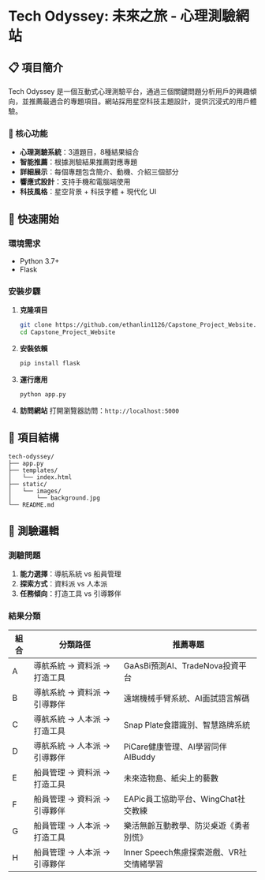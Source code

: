 # Tech Odyssey: 未來之旅 - 心理測驗網站

## 📋 項目簡介

Tech Odyssey 是一個互動式心理測驗平台，通過三個關鍵問題分析用戶的興趣傾向，並推薦最適合的專題項目。網站採用星空科技主題設計，提供沉浸式的用戶體驗。

### 🎯 核心功能

- **心理測驗系統**：3道題目，8種結果組合
- **智能推薦**：根據測驗結果推薦對應專題
- **詳細展示**：每個專題包含簡介、動機、介紹三個部分
- **響應式設計**：支持手機和電腦端使用
- **科技風格**：星空背景 + 科技字體 + 現代化 UI

## 🚀 快速開始

### 環境需求

- Python 3.7+
- Flask

### 安裝步驟

1. **克隆項目**
   ```bash
   git clone https://github.com/ethanlin1126/Capstone_Project_Website.git
   cd Capstone_Project_Website
   ```

2. **安裝依賴**
   ```bash
   pip install flask
   ```

3. **運行應用**
   ```bash
   python app.py
   ```

4. **訪問網站**
   打開瀏覽器訪問：`http://localhost:5000`

## 📁 項目結構

```
tech-odyssey/
├── app.py
├── templates/
│   └── index.html
├── static/
│   └── images/
│       └── background.jpg
└── README.md
```

## 🧠 測驗邏輯

### 測驗問題

1. **能力選擇**：導航系統 vs 船員管理
2. **探索方式**：資料派 vs 人本派  
3. **任務傾向**：打造工具 vs 引導夥伴

### 結果分類

| 組合 | 分類路徑 | 推薦專題 |
|------|----------|----------|
| A | 導航系統 → 資料派 → 打造工具 | GaAsBi預測AI、TradeNova投資平台 |
| B | 導航系統 → 資料派 → 引導夥伴 | 遠端機械手臂系統、AI面試語言解碼 |
| C | 導航系統 → 人本派 → 打造工具 | Snap Plate食譜識別、智慧路牌系統 |
| D | 導航系統 → 人本派 → 引導夥伴 | PiCare健康管理、AI學習同伴AIBuddy |
| E | 船員管理 → 資料派 → 打造工具 | 未來造物島、紙尖上的藝數 |
| F | 船員管理 → 資料派 → 引導夥伴 | EAPic員工協助平台、WingChat社交教練 |
| G | 船員管理 → 人本派 → 打造工具 | 樂活無齡互動教學、防災桌遊《勇者別慌》 |
| H | 船員管理 → 人本派 → 引導夥伴 | Inner Speech焦慮探索遊戲、VR社交情緒學習 |

